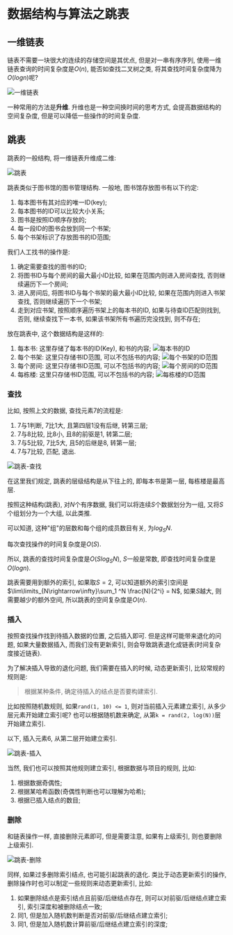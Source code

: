 # 数据结构与算法之跳表


## 一维链表

链表不需要一块很大的连续的存储空间是其优点, 但是对一串有序序列, 使用一维链表查询的时间复杂度是$O(n)$, 能否如查找二叉树之类, 将其查找时间复杂度降为$O(logn)$呢?

<!--more-->

![一维链表](https://bu.dusays.com/2022/06/26/62b87fc1b74ea.png "一维链表")

一种常用的方法是**升维**. 升维也是一种空间换时间的思考方式, 会提高数据结构的空间复杂度, 但是可以降低一些操作的时间复杂度.


## 跳表

跳表的一般结构, 将一维链表升维成二维:

![跳表](https://bu.dusays.com/2022/06/26/62b87fc4b260e.png "跳表")

跳表类似于图书馆的图书管理结构. 一般地, 图书馆存放图书有以下约定:

1. 每本图书有其对应的唯一ID(key);
2. 每本图书的ID可以比较大小关系;
3. 图书是按照ID顺序存放的;
4. 每一段ID的图书会放到同一个书架;
5. 每个书架标识了存放图书的ID范围;

我们人工找书的操作是:

1. 确定需要查找的图书的ID;
2. 将图书ID与每个房间的最大最小ID比较, 如果在范围内则进入房间查找, 否则继续遍历下一个房间;
3. 进入房间后, 将图书ID与每个书架的最大最小ID比较, 如果在范围内则进入书架查找, 否则继续遍历下一个书架;
4. 走到对应书架, 按照顺序遍历书架上的每本书的ID, 如果与待查ID匹配则找到, 否则, 继续查找下一本书, 如果该书架所有书遍历完没找到, 则不存在;

放在跳表中, 这个数据结构是这样的:

1. 每本书:
这里存储了每本书的ID(Key), 和书的内容;
![每本书的ID](https://bu.dusays.com/2022/06/26/62b87fc1b74ea.png "每本书的ID")
2. 每个书架:
这里只存储书ID范围, 可以不包括书的内容;
![每个书架的ID范围](https://bu.dusays.com/2022/06/26/62b87fc717445.png "每个书架的ID范围")
3. 每个房间:
这里只存储书ID范围, 可以不包括书的内容;
![每个房间的ID范围](https://bu.dusays.com/2022/06/26/62b87fc91938b.png "每个房间的ID范围")
4. 每栋楼:
这里只存储书ID范围, 可以不包括书的内容;
![每栋楼的ID范围](https://bu.dusays.com/2022/06/26/62b87fc4b260e.png "每栋楼的ID范围")

### 查找

比如, 按照上文的数据, 查找元素7的流程是:

1. 7与1判断, 7比1大, 且第四层1没有后继, 转第三层;
2. 7与8比较, 比8小, 且8的前驱是1, 转第二层;
3. 7与5比较, 7比5大, 且5的后继是8, 转第一层;
4. 7与7比较, 匹配, 退出.

![跳表-查找](https://bu.dusays.com/2022/06/26/62b87fcb98a7d.png "跳表-查找")

在这里我们规定, 跳表的层级结构是从下往上的, 即每本书是第一层, 每栋楼是最高层.

按照这种结构(跳表), 对$N$个有序数据, 我们可以将连续$S$个数据划分为一组, 又将$S$个组划分为一个大组, 以此类推.

可以知道, 这种"组"的层数和每个组的成员数目有关, 为$log_S N$.

每次查找操作的时间复杂度是$O(S)$.

所以, 跳表的查找时间复杂度是$O(Slog_SN)$, $S$一般是常数, 即查找时间复杂度是$O(logn)$.

跳表需要用到额外的索引, 如果取$S = 2$, 可以知道额外的索引空间是 $\lim\limits_{N\rightarrow\infty}\sum_1 ^N \frac{N}{2^i} = N$, 如果$S$越大, 则需要越少的额外空间, 所以跳表的空间复杂度是$O(n)$.

### 插入

按照查找操作找到待插入数据的位置, 之后插入即可. 但是这样可能带来退化的问题, 如果大量数据插入, 而我们没有更新索引, 则会导致跳表退化成链表(时间复杂度接近链表).

为了解决插入导致的退化问题, 我们需要在插入的时候, 动态更新索引, 比较常规的规则是:

> 根据某种条件, 确定待插入的结点是否要构建索引.

比如按照随机数规则, 如果```rand(1, 10) <= 1```, 则对当前插入元素建立索引, 从多少层元素开始建立索引呢? 也可以根据随机数来确定, 从第```k = rand(2, log(N))```层开始建立索引.

以下, 插入元素6, 从第二层开始建立索引.

![跳表-插入](https://bu.dusays.com/2022/06/26/62b87fce688b0.png "跳表-插入")

当然, 我们也可以按照其他规则建立索引, 根据数据与项目的规则, 比如:

1. 根据数据奇偶性;
2. 根据某哈希函数(奇偶性判断也可以理解为哈希);
3. 根据已插入结点的数目;

### 删除

和链表操作一样, 直接删除元素即可, 但是需要注意, 如果有上级索引, 则也要删除上级索引.

![跳表-删除](https://bu.dusays.com/2022/06/26/62b87fd0f189d.png "跳表-删除")

同样, 如果过多删除索引结点, 也可能引起跳表的退化. 类比于动态更新索引的操作, 删除操作时也可以制定一些规则来动态更新索引, 比如:

1. 如果删除结点是索引结点且前驱/后继结点存在, 则可以对前驱/后继结点建立索引, 索引深度和被删除结点一致;
2. 同1, 但是加入随机数判断是否对前驱/后继结点建立索引;
3. 同1, 但是加入随机数计算前驱/后继结点建立索引的深度;
